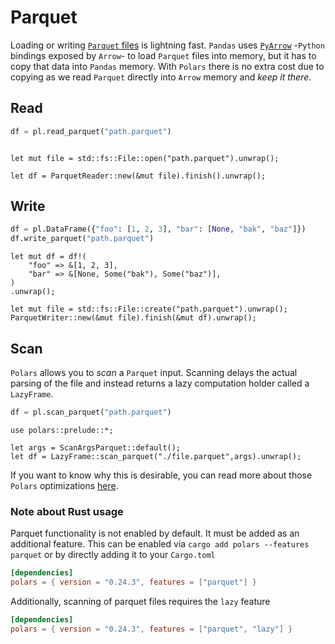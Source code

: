 # Parquet

Loading or writing [`Parquet` files](https://parquet.apache.org/) is lightning fast.
`Pandas` uses [`PyArrow`](https://arrow.apache.org/docs/python/) -`Python` bindings
exposed by `Arrow`- to load `Parquet` files into memory, but it has to copy that data into
`Pandas` memory. With `Polars` there is no extra cost due to
copying as we read `Parquet` directly into `Arrow` memory and _keep it there_.

## Read

<div class="tabbed-blocks">

```python
df = pl.read_parquet("path.parquet")
```

```rust,noplayground

let mut file = std::fs::File::open("path.parquet").unwrap();

let df = ParquetReader::new(&mut file).finish().unwrap();
```

</div>

## Write

<div class="tabbed-blocks">

```python
df = pl.DataFrame({"foo": [1, 2, 3], "bar": [None, "bak", "baz"]})
df.write_parquet("path.parquet")
```

```rust,noplayground
let mut df = df!(
    "foo" => &[1, 2, 3],
    "bar" => &[None, Some("bak"), Some("baz")],
)
.unwrap();

let mut file = std::fs::File::create("path.parquet").unwrap();
ParquetWriter::new(&mut file).finish(&mut df).unwrap();
```

</div>

## Scan

`Polars` allows you to _scan_ a `Parquet` input. Scanning delays the actual parsing of the
file and instead returns a lazy computation holder called a `LazyFrame`.

<div class="tabbed-blocks">

```python
df = pl.scan_parquet("path.parquet")
```

```rust,noplayground
use polars::prelude::*;

let args = ScanArgsParquet::default();
let df = LazyFrame::scan_parquet("./file.parquet",args).unwrap();
```

</div>

If you want to know why this is desirable,
you can read more about those `Polars` optimizations [here](../../optimizations/intro.md).

### Note about Rust usage

Parquet functionality is not enabled by default. It must be added as an additional feature.
This can be enabled via `cargo add polars --features parquet` or by directly adding it to your `Cargo.toml`

```toml
[dependencies]
polars = { version = "0.24.3", features = ["parquet"] }
```

Additionally, scanning of parquet files requires the `lazy` feature

```toml
[dependencies]
polars = { version = "0.24.3", features = ["parquet", "lazy"] }
```
